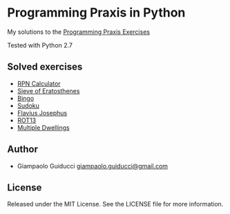 Programming Praxis in Python
============================

My solutions to the [Programming Praxis Exercises](http://programmingpraxis.com/)

Tested with Python 2.7

Solved exercises
----------------

* [RPN Calculator](http://programmingpraxis.com/2009/02/19/rpn-calculator/)
* [Sieve of Eratosthenes](http://programmingpraxis.com/2009/02/19/sieve-of-eratosthenes/)
* [Bingo](http://programmingpraxis.com/2009/02/19/bingo/)
* [Sudoku](http://programmingpraxis.com/2009/02/19/sudoku/)
* [Flavius Josephus](http://programmingpraxis.com/2009/02/19/flavius-josephus/)
* [ROT13](http://programmingpraxis.com/2009/02/20/rot13/)
* [Multiple Dwellings](http://programmingpraxis.com/2009/02/20/multiple-dwellings/)

Author
------

* Giampaolo Guiducci <giampaolo.guiducci@gmail.com>

License
-------

Released under the MIT License. See the LICENSE file for more information.